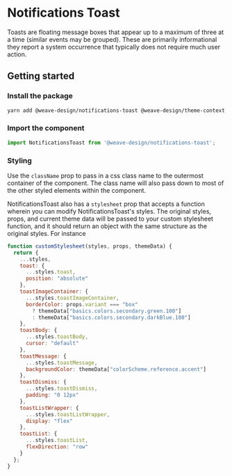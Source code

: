 # Notifications Toast

Toasts are floating message boxes that appear up to a maximum of three at a time (similar events may be grouped). These are primarily informational they report a system occurrence that typically does not require much user action.

## Getting started

### Install the package

```bash
yarn add @weave-design/notifications-toast @weave-design/theme-context @weave-design/theme-data
```

### Import the component

```js
import NotificationsToast from '@weave-design/notifications-toast';
```

### Styling

Use the `className` prop to pass in a css class name to the outermost container of the component. The class name will also pass down to most of the other styled elements within the component.

NotificationsToast also has a `stylesheet` prop that accepts a function wherein you can modify NotificationsToast's styles. The original styles, props, and current theme data will be passed to your custom stylesheet function, and it should return an object with the same structure as the original styles. For instance

```jsx
function customStylesheet(styles, props, themeData) {
  return {
    ...styles,
    toast: {
      ...styles.toast,
      position: "absolute"
    },
    toastImageContainer: {
      ...styles.toastImageContainer,
      borderColor: props.variant === "box"
        ? themeData["basics.colors.secondary.green.100"]
        : themeData["basics.colors.secondary.darkBlue.100"]
    },
    toastBody: {
      ...styles.toastBody,
      cursor: "default"
    },
    toastMessage: {
      ...styles.toastMessage,
      backgroundColor: themeData["colorScheme.reference.accent"]
    },
    toastDismiss: {
      ...styles.toastDismiss,
      padding: "0 12px"
    },
    toastListWrapper: {
      ...styles.toastListWrapper,
      display: "flex"
    },
    toastList: {
      ...styles.toastList,
      flexDirection: "row"
    }
  };
}
```
